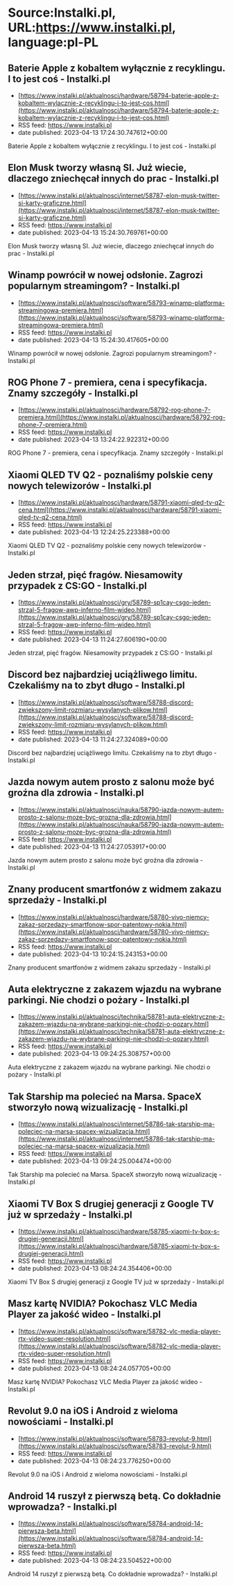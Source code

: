 # Source:Instalki.pl, URL:https://www.instalki.pl, language:pl-PL

## Baterie Apple z kobaltem wyłącznie z recyklingu. I to jest coś - Instalki.pl
 - [https://www.instalki.pl/aktualnosci/hardware/58794-baterie-apple-z-kobaltem-wylacznie-z-recyklingu-i-to-jest-cos.html](https://www.instalki.pl/aktualnosci/hardware/58794-baterie-apple-z-kobaltem-wylacznie-z-recyklingu-i-to-jest-cos.html)
 - RSS feed: https://www.instalki.pl
 - date published: 2023-04-13 17:24:30.747612+00:00

Baterie Apple z kobaltem wyłącznie z recyklingu. I to jest coś - Instalki.pl

## Elon Musk tworzy własną SI. Już wiecie, dlaczego zniechęcał innych do prac - Instalki.pl
 - [https://www.instalki.pl/aktualnosci/internet/58787-elon-musk-twitter-si-karty-graficzne.html](https://www.instalki.pl/aktualnosci/internet/58787-elon-musk-twitter-si-karty-graficzne.html)
 - RSS feed: https://www.instalki.pl
 - date published: 2023-04-13 15:24:30.769761+00:00

Elon Musk tworzy własną SI. Już wiecie, dlaczego zniechęcał innych do prac - Instalki.pl

## Winamp powrócił w nowej odsłonie. Zagrozi popularnym streamingom? - Instalki.pl
 - [https://www.instalki.pl/aktualnosci/software/58793-winamp-platforma-streamingowa-premiera.html](https://www.instalki.pl/aktualnosci/software/58793-winamp-platforma-streamingowa-premiera.html)
 - RSS feed: https://www.instalki.pl
 - date published: 2023-04-13 15:24:30.417605+00:00

Winamp powrócił w nowej odsłonie. Zagrozi popularnym streamingom? - Instalki.pl

## ROG Phone 7 - premiera, cena i specyfikacja. Znamy szczegóły - Instalki.pl
 - [https://www.instalki.pl/aktualnosci/hardware/58792-rog-phone-7-premiera.html](https://www.instalki.pl/aktualnosci/hardware/58792-rog-phone-7-premiera.html)
 - RSS feed: https://www.instalki.pl
 - date published: 2023-04-13 13:24:22.922312+00:00

ROG Phone 7 - premiera, cena i specyfikacja. Znamy szczegóły - Instalki.pl

## Xiaomi QLED TV Q2 - poznaliśmy polskie ceny nowych telewizorów - Instalki.pl
 - [https://www.instalki.pl/aktualnosci/hardware/58791-xiaomi-qled-tv-q2-cena.html](https://www.instalki.pl/aktualnosci/hardware/58791-xiaomi-qled-tv-q2-cena.html)
 - RSS feed: https://www.instalki.pl
 - date published: 2023-04-13 12:24:25.223388+00:00

Xiaomi QLED TV Q2 - poznaliśmy polskie ceny nowych telewizorów - Instalki.pl

## Jeden strzał, pięć fragów. Niesamowity przypadek z CS:GO - Instalki.pl
 - [https://www.instalki.pl/aktualnosci/gry/58789-sp1cay-csgo-jeden-strzal-5-fragow-awp-inferno-film-wideo.html](https://www.instalki.pl/aktualnosci/gry/58789-sp1cay-csgo-jeden-strzal-5-fragow-awp-inferno-film-wideo.html)
 - RSS feed: https://www.instalki.pl
 - date published: 2023-04-13 11:24:27.606190+00:00

Jeden strzał, pięć fragów. Niesamowity przypadek z CS:GO - Instalki.pl

## Discord bez najbardziej uciążliwego limitu. Czekaliśmy na to zbyt długo  - Instalki.pl
 - [https://www.instalki.pl/aktualnosci/software/58788-discord-zwiekszony-limit-rozmiaru-wysylanych-plikow.html](https://www.instalki.pl/aktualnosci/software/58788-discord-zwiekszony-limit-rozmiaru-wysylanych-plikow.html)
 - RSS feed: https://www.instalki.pl
 - date published: 2023-04-13 11:24:27.324089+00:00

Discord bez najbardziej uciążliwego limitu. Czekaliśmy na to zbyt długo  - Instalki.pl

## Jazda nowym autem prosto z salonu może być groźna dla zdrowia - Instalki.pl
 - [https://www.instalki.pl/aktualnosci/nauka/58790-jazda-nowym-autem-prosto-z-salonu-moze-byc-grozna-dla-zdrowia.html](https://www.instalki.pl/aktualnosci/nauka/58790-jazda-nowym-autem-prosto-z-salonu-moze-byc-grozna-dla-zdrowia.html)
 - RSS feed: https://www.instalki.pl
 - date published: 2023-04-13 11:24:27.053917+00:00

Jazda nowym autem prosto z salonu może być groźna dla zdrowia - Instalki.pl

## Znany producent smartfonów z widmem zakazu sprzedaży - Instalki.pl
 - [https://www.instalki.pl/aktualnosci/hardware/58780-vivo-niemcy-zakaz-sprzedazy-smartfonow-spor-patentowy-nokia.html](https://www.instalki.pl/aktualnosci/hardware/58780-vivo-niemcy-zakaz-sprzedazy-smartfonow-spor-patentowy-nokia.html)
 - RSS feed: https://www.instalki.pl
 - date published: 2023-04-13 10:24:15.243153+00:00

Znany producent smartfonów z widmem zakazu sprzedaży - Instalki.pl

## Auta elektryczne z zakazem wjazdu na wybrane parkingi. Nie chodzi o pożary - Instalki.pl
 - [https://www.instalki.pl/aktualnosci/technika/58781-auta-elektryczne-z-zakazem-wjazdu-na-wybrane-parkingi-nie-chodzi-o-pozary.html](https://www.instalki.pl/aktualnosci/technika/58781-auta-elektryczne-z-zakazem-wjazdu-na-wybrane-parkingi-nie-chodzi-o-pozary.html)
 - RSS feed: https://www.instalki.pl
 - date published: 2023-04-13 09:24:25.308757+00:00

Auta elektryczne z zakazem wjazdu na wybrane parkingi. Nie chodzi o pożary - Instalki.pl

## Tak Starship ma polecieć na Marsa. SpaceX stworzyło nową wizualizację - Instalki.pl
 - [https://www.instalki.pl/aktualnosci/internet/58786-tak-starship-ma-poleciec-na-marsa-spacex-wizualizacja.html](https://www.instalki.pl/aktualnosci/internet/58786-tak-starship-ma-poleciec-na-marsa-spacex-wizualizacja.html)
 - RSS feed: https://www.instalki.pl
 - date published: 2023-04-13 09:24:25.004474+00:00

Tak Starship ma polecieć na Marsa. SpaceX stworzyło nową wizualizację - Instalki.pl

## Xiaomi TV Box S drugiej generacji z Google TV już w sprzedaży - Instalki.pl
 - [https://www.instalki.pl/aktualnosci/hardware/58785-xiaomi-tv-box-s-drugiej-generacji.html](https://www.instalki.pl/aktualnosci/hardware/58785-xiaomi-tv-box-s-drugiej-generacji.html)
 - RSS feed: https://www.instalki.pl
 - date published: 2023-04-13 08:24:24.354406+00:00

Xiaomi TV Box S drugiej generacji z Google TV już w sprzedaży - Instalki.pl

## Masz kartę NVIDIA? Pokochasz VLC Media Player za jakość wideo - Instalki.pl
 - [https://www.instalki.pl/aktualnosci/software/58782-vlc-media-player-rtx-video-super-resolution.html](https://www.instalki.pl/aktualnosci/software/58782-vlc-media-player-rtx-video-super-resolution.html)
 - RSS feed: https://www.instalki.pl
 - date published: 2023-04-13 08:24:24.057705+00:00

Masz kartę NVIDIA? Pokochasz VLC Media Player za jakość wideo - Instalki.pl

## Revolut 9.0 na iOS i Android z wieloma nowościami - Instalki.pl
 - [https://www.instalki.pl/aktualnosci/software/58783-revolut-9.html](https://www.instalki.pl/aktualnosci/software/58783-revolut-9.html)
 - RSS feed: https://www.instalki.pl
 - date published: 2023-04-13 08:24:23.776250+00:00

Revolut 9.0 na iOS i Android z wieloma nowościami - Instalki.pl

## Android 14 ruszył z pierwszą betą. Co dokładnie wprowadza? - Instalki.pl
 - [https://www.instalki.pl/aktualnosci/software/58784-android-14-pierwsza-beta.html](https://www.instalki.pl/aktualnosci/software/58784-android-14-pierwsza-beta.html)
 - RSS feed: https://www.instalki.pl
 - date published: 2023-04-13 08:24:23.504522+00:00

Android 14 ruszył z pierwszą betą. Co dokładnie wprowadza? - Instalki.pl

